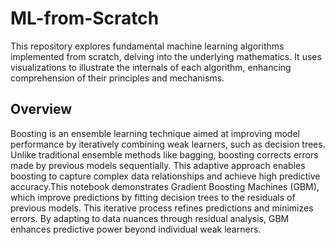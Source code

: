 # ML-from-Scratch

This repository explores fundamental machine learning algorithms implemented from scratch, delving into the underlying mathematics. It uses visualizations to illustrate the internals of each algorithm, enhancing comprehension of their principles and mechanisms.

## Overview
Boosting is an ensemble learning technique aimed at improving model performance by iteratively combining weak learners, such as decision trees. Unlike traditional ensemble methods like bagging, boosting corrects errors made by previous models sequentially. This adaptive approach enables boosting to capture complex data relationships and achieve high predictive accuracy.This notebook demonstrates Gradient Boosting Machines (GBM), which improve predictions by fitting decision trees to the residuals of previous models. This iterative process refines predictions and minimizes errors. By adapting to data nuances through residual analysis, GBM enhances predictive power beyond individual weak learners. 
